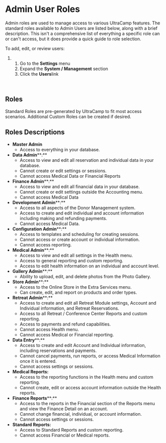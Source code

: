 # Admin User Roles
Admin roles are used to manage access to various UltraCamp features. The standard roles available to Admin Users are listed below, along with a brief description. This isn't a comprehensive list of everything a specific role can or can't access, but it does provide a quick guide to role selection.


To add, edit, or review users:


1. 1. Go to the **Settings** menu
	2. Expand the **System / Management** section
	3. Click the **Users**link


 


## **Roles**


Standard Roles are pre-generated by UltraCamp to fit most access scenarios. Additional Custom Roles can be created if desired.





## 


## **Roles Descriptions**


* **Master Admin**
	+ Access to everything in your database.
* **Data Admin****:**
	+ Access to view and edit all reservation and individual data in your database.
	+ Cannot create or edit settings or sessions.
	+ Cannot access Medical Data or Financial Reports
* **Finance Admin****:**
	+ Access to view and edit all financial data in your database.
	+ Cannot create or edit settings outside the Accounting menu.
	+ Cannot access Medical Data
* **Development Admin****:**
	+ Access to all aspects of the Donor Management system.
	+ Access to create and edit individual and account information including making and refunding payments.
	+ Cannot access Medical Data.
* **Configuration Admin****:**
	+ Access to templates and scheduling for creating sessions.
	+ Cannot access or create account or individual information.
	+ Cannot access reporting.
* **Medical Admin****:**
	+ Access to view and edit all settings in the Health menu.
	+ Access to general reporting and custom reporting.
	+ Access to edit health information on an individual and account level.
* **Gallery Admin****:**
	+ Ability to upload, edit, and delete photos from the Photo Gallery.
* **Store Admin****:**
	+ Access to the Online Store in the Extra Services menu.
	+ Can create, edit, and report on products and order types.
* **Retreat Admin****:**
	+ Access to create and edit all Retreat Module settings, Account and Individual information, and Retreat Reservations.
	+ Access to all Retreat / Conference Center Reports and custom reporting.
	+ Access to payments and refund capabilities.
	+ Cannot access Health menu.
	+ Cannot access Medical or Financial reporting.
* **Data Entry****:**
	+ Access to create and edit Account and Individual information, including reservations and payments.
	+ Cannot cancel payments, run reports, or access Medical Information once it is entered.
	+ Cannot access settings or sessions.
* **Medical Reports:**
	+ Access to the reporting functions in the Health menu and custom reporting.
	+ Cannot create, edit or access account information outside the Health reports.
* **Finance Reports****:**
	+ Access to the reports in the Financial section of the Reports menu and view the Finance Detail on an account.
	+ Cannot change financial, individual, or account information.
	+ Cannot access settings or sessions.
* **Standard Reports:**
	+ Access to Standard Reports and custom reporting.
	+ Cannot access Financial or Medical reports.


 


  
  


